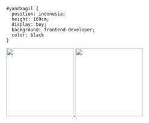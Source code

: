 ```
#yandaagil { 
  position: indonesia; 
  height: 169cm; 
  display: boy; 
  background: frontend-developer; 
  color: black 
}
```
<p align="left">
<a href="https://github.com/yandaagil">
  <img height="180em" src="https://github-readme-stats.vercel.app/api?username=yandaagil&show_icons=true&theme=github_dark"/>
  <img height="180em" src="https://github-readme-stats.vercel.app/api/top-langs/?username=yandaagil&layout=compact&langs_count=8&theme=github_dark"/>
</a>
</p>
